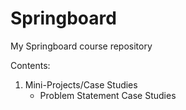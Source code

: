 # Springboard
My Springboard course repository

Contents:
1. Mini-Projects/Case Studies  
    - Problem Statement Case Studies  
